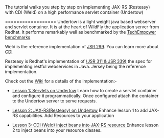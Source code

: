 The tutorial walks you step by step on implementing JAX-RS (Resteasy) with CDI (Weld) on a high performance servlet container (Undertow)

==================
Undertow is a light weight java based webserver and servlet container. It is at the heart of WildFly the application server from Redhat. It performs remarkably well as benchmarked by the [TechEmpower benchmarks](http://www.techempower.com/blog/)

Weld is the reference implementation of [JSR 299](https://jcp.org/en/jsr/detail?id=299). You can learn more about [CDI](http://docs.oracle.com/javaee/6/tutorial/doc/giwhl.html)

Resteasy is Redhat's implementation of [(JSR 311 & JSR 339)](https://jsr311.java.net/) the spec for implementing restful webservices in Java. Jersey being the reference implementation.


Check out the [Wiki](https://github.com/vdevigere/undertow-cdi-jaxrs/wiki) for a details of the implementation:-
* [Lesson 1: Servlets on Undertow](https://github.com/vdevigere/undertow-cdi-jaxrs/wiki)
Learn how to create a servlet container and configure it programmatically. Once configured attach the container to the Undertow server to serve requests.

* [Lesson 2: JAX-RS(Resteasy) on Undertow](https://github.com/vdevigere/undertow-cdi-jaxrs/wiki/Deploying-JAX-RS-Resources-and-Applications-to-Undertow)
Enhance lesson 1 to add JAX-RS capabilities. Add Resources to your application
* [Lesson 3: CDI (Weld) inject beans into JAX-RS resource ](https://github.com/vdevigere/undertow-cdi-jaxrs/wiki/CDI-(Weld),-JAX-RS-(Resteasy)-on-Undertow)
Enhance lesson 2 to inject beans into your resource classes.
